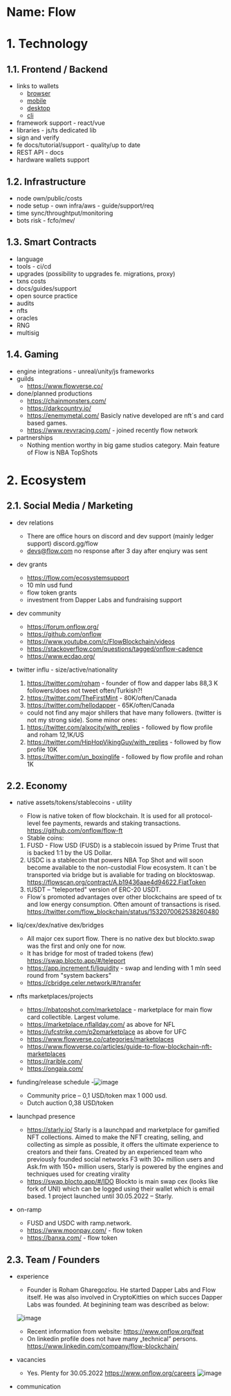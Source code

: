 Name: Flow
===

# 1. Technology
## 1.1.  Frontend / Backend
- links to wallets
	-   [browser](PASTE_LINK_HERE)
	-   [mobile](PASTE_LINK_HERE)
	-   [desktop](PASTE_LINK_HERE)
	-   [cli](PASTE_LINK_HERE)
- framework support - react/vue
- libraries - js/ts dedicated lib
- sign and verify
- fe docs/tutorial/support - quality/up to date
- REST API - docs
- hardware wallets support

## 1.2.  Infrastructure
- node own/public/costs
- node setup - own infra/aws - guide/support/req
- time sync/throughtput/monitoring
- bots risk - fcfo/mev/
  
## 1.3.  Smart Contracts
- language
- tools - ci/cd
- upgrades (possibility to upgrades fe. migrations, proxy)
- txns costs
- docs/guides/support
- open source practice
- audits
- nfts
- oracles
- RNG
- multisig

## 1.4. Gaming
- engine integrations - unreal/unity/js frameworks
- guilds
  + https://www.flowverse.co/
- done/planned productions
  + https://chainmonsters.com/
  + https://darkcountry.io/
  + https://enemymetal.com/
  Basicly native developed are nft`s and card based games.
  + https://www.revvracing.com/ - joined recently flow network
- partnerships
  + Nothing mention worthy in big game studios category. Main feature of Flow is NBA TopShots

# 2. Ecosystem
## 2.1.  Social Media / Marketing
- dev relations
  + There are office hours on discord and dev support (mainly ledger support) discord.gg/flow
  + devs@flow.com no response after 3 day after enqiury was sent

- dev grants
  + https://flow.com/ecosystemsupport
  + 10 mln usd fund
  + flow token grants
  + investment from Dapper Labs and fundraising support

- dev community
  + https://forum.onflow.org/
  + https://github.com/onflow
  + https://www.youtube.com/c/FlowBlockchain/videos
  + https://stackoverflow.com/questions/tagged/onflow-cadence
  + https://www.ecdao.org/

- twitter influ - size/active/nationality
  1) https://twitter.com/roham - founder of flow and dapper labs 88,3 K followers/does not tweet often/Turkish?!
  2) https://twitter.com/TheFirstMint - 80K/often/Canada
  3) https://twitter.com/hellodapper - 65K/often/Canada
  + could not find any major shillers that have many followers. (twitter is not my strong side). Some minor ones:
  1) https://twitter.com/alxocity/with_replies - followed by flow profile and roham 12,1K/US
  2) https://twitter.com/HipHopVikingGuy/with_replies - followed by flow profile 10K
  3) https://twitter.com/un_boxinglife - followed by flow profile and rohan 1K
  

## 2.2. Economy
- native assets/tokens/stablecoins - utility
  + Flow is native token of flow blockchain. It is used for all protocol-level fee payments, rewards and staking transactions. https://github.com/onflow/flow-ft
  + Stable coins:
  1) FUSD - Flow USD (FUSD) is a stablecoin issued by Prime Trust that is backed 1:1 by the US Dollar.
  2) USDC is a stablecoin that powers NBA Top Shot and will soon become available to the non-custodial Flow ecosystem. It can`t be transported via bridge but is avaliable for trading on blocktoswap.
  https://flowscan.org/contract/A.b19436aae4d94622.FiatToken
  4) tUSDT – "teleported" version of ERC-20 USDT.
  
  + Flow`s promoted advantages over other blockchains are speed of tx and low energy consumption. Often amount of transactions is rised. 
   https://twitter.com/flow_blockchain/status/1532070062538260480

- liq/cex/dex/native dex/bridges
  + All major cex suport flow. There is no native dex but blockto.swap was the first and only one for now.
  + It has bridge for most of traded tokens (few) https://swap.blocto.app/#/teleport
  + https://app.increment.fi/liquidity - swap and lending with 1 mln seed round from "system backers"
  + https://cbridge.celer.network/#/transfer

- nfts marketplaces/projects

   + https://nbatopshot.com/marketplace - marketplace for main flow card collectible. Largest volume. 
   + https://marketplace.nflallday.com/ as above for NFL
   + https://ufcstrike.com/p2pmarketplace as above for UFC
   + https://www.flowverse.co/categories/marketplaces
   + https://www.flowverse.co/articles/guide-to-flow-blockchain-nft-marketplaces
   + https://rarible.com/
   + https://ongaia.com/

- funding/release schedule
-![image](https://user-images.githubusercontent.com/72046089/171855809-c86b46f0-2a60-4870-8d8c-eef8f8128300.png)
   + Community price – 0,1 USD/token max 1 000 usd.
   + Dutch auction 0,38 USD/token

- launchpad presence
  + https://starly.io/
Starly is a launchpad and marketplace for gamified NFT collections. Aimed to make the NFT creating, selling, and collecting as simple as possible, it offers the ultimate experience to creators and their fans. Created by an experienced team who previously founded social networks F3 with 30+ million users and Ask.fm with 150+ million users, Starly is powered by the engines and techniques used for creating virality 
  + https://swap.blocto.app/#/IDO 
Blockto is main swap cex (looks like fork of UNI) which can be logged using their wallet which is email based. 1 project launched until 30.05.2022 – Starly.
- on-ramp
  + FUSD and USDC with ramp.network.
  + https://www.moonpay.com/ - flow token
  + https://banxa.com/ - flow token
## 2.3. Team / Founders
- experience
   + Founder is Roham Gharegozlou. He started Dapper Labs and Flow itself. He was also involved in CryptoKitties on which succes Dapper Labs was founded. At beginining team was described as below:
  
   ![image](https://user-images.githubusercontent.com/72046089/171858836-eada2996-9e6f-4a19-9464-044cc44de698.png)
   + Recent information from website:
	https://www.onflow.org/feat
   + On linkedin profile does not have many „technical” persons.
    https://www.linkedin.com/company/flow-blockchain/

- vacancies
   + Yes. Plenty for 30.05.2022
https://www.onflow.org/careers
![image](https://user-images.githubusercontent.com/72046089/171859182-c52041f6-44f9-4850-ad47-3c493a5267ff.png)

- communication
